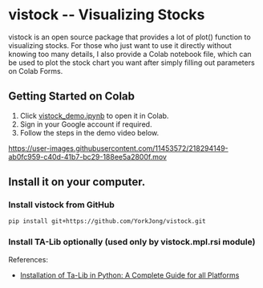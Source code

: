 # vistock -- Visualizing Stocks
vistock is an open source package that provides a lot of plot() function to visualizing stocks. For those who just want to use it directly without knowing too many details, I also provide a Colab notebook file, which can be used to plot the stock chart you want after simply filling out parameters on Colab Forms.

## Getting Started on Colab

1. Click [vistock_demo.ipynb](https://colab.research.google.com/github/YorkJong/vistock/blob/main/examples/vistock_demo.ipynb) to open it in Colab.
2. Sign in your Google account if required.
3. Follow the steps in the demo video below.

https://user-images.githubusercontent.com/11453572/218294149-ab0fc959-c40d-41b7-bc29-188ee5a2800f.mov


## Install it on your computer.

### Install vistock from GitHub
```sh
pip install git+https://github.com/YorkJong/vistock.git
```

### Install TA-Lib optionally (used only by vistock.mpl.rsi module)

References:
* [Installation of Ta-Lib in Python: A Complete Guide for all Platforms](https://blog.quantinsti.com/install-ta-lib-python/)



[//]: # (This may be the most platform independent comment)
